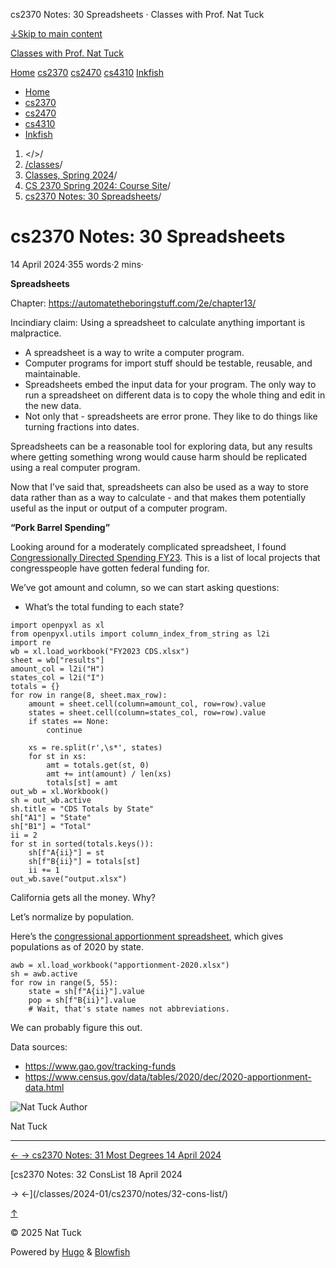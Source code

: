 




cs2370 Notes: 30 Spreadsheets · Classes with Prof. Nat Tuck






















[↓Skip to main content](#main-content)

[Classes with Prof. Nat Tuck](/)

[Home](/)
[cs2370](/classes/2025-01/cs2370/)
[cs2470](/classes/2025-01/cs2470/)
[cs4310](/classes/2025-01/cs4310/)
[Inkfish](https://inkfish.homework.quest/)









* [Home](/)
* [cs2370](/classes/2025-01/cs2370/)
* [cs2470](/classes/2025-01/cs2470/)
* [cs4310](/classes/2025-01/cs4310/)
* [Inkfish](https://inkfish.homework.quest/)





1. </>/
2. [/classes](/classes/)/
3. [Classes, Spring 2024](/classes/2024-01/)/
4. [CS 2370 Spring 2024: Course Site](/classes/2024-01/cs2370/)/
5. [cs2370 Notes: 30 Spreadsheets](/classes/2024-01/cs2370/notes/30-spreadsheets/)/

cs2370 Notes: 30 Spreadsheets
=============================

14 April 2024·355 words·2 mins·





**Spreadsheets**

Chapter: <https://automatetheboringstuff.com/2e/chapter13/>

Incindiary claim: Using a spreadsheet to calculate anything
important is malpractice.

* A spreadsheet is a way to write a computer program.
* Computer programs for import stuff should be testable,
  reusable, and maintainable.
* Spreadsheets embed the input data for your program. The only way
  to run a spreadsheet on different data is to copy the whole thing
  and edit in the new data.
* Not only that - spreadsheets are error prone. They like to do
  things like turning fractions into dates.

Spreadsheets can be a reasonable tool for exploring data, but any
results where getting something wrong would cause harm should be
replicated using a real computer program.

Now that I’ve said that, spreadsheets can also be used as a way to
store data rather than as a way to calculate - and that makes them
potentially useful as the input or output of a computer program.

**“Pork Barrel Spending”**

Looking around for a moderately complicated spreadsheet, I found
[Congressionally Directed Spending FY23](../code/spending/FY2023%20CDS.xlsx). This is a list of local projects
that congresspeople have gotten federal funding for.

We’ve got amount and column, so we can start asking questions:

* What’s the total funding to each state?

```
import openpyxl as xl
from openpyxl.utils import column_index_from_string as l2i
import re
wb = xl.load_workbook("FY2023 CDS.xlsx")
sheet = wb["results"]
amount_col = l2i("H")
states_col = l2i("I")
totals = {}
for row in range(8, sheet.max_row):
    amount = sheet.cell(column=amount_col, row=row).value
    states = sheet.cell(column=states_col, row=row).value
    if states == None:
        continue
    
    xs = re.split(r',\s*', states)
    for st in xs:
        amt = totals.get(st, 0)
        amt += int(amount) / len(xs)
        totals[st] = amt
out_wb = xl.Workbook()
sh = out_wb.active
sh.title = "CDS Totals by State"
sh["A1"] = "State"
sh["B1"] = "Total"
ii = 2
for st in sorted(totals.keys()):
    sh[f"A{ii}"] = st
    sh[f"B{ii}"] = totals[st]
    ii += 1
out_wb.save("output.xlsx")

```

California gets all the money. Why?

Let’s normalize by population.

Here’s the [congressional apportionment spreadsheet](../code/spending/apportionment-2020.xlsx), which gives populations as
of 2020 by state.

```
awb = xl.load_workbook("apportionment-2020.xlsx")
sh = awb.active
for row in range(5, 55):
    state = sh[f"A{ii}"].value
    pop = sh[f"B{ii}"].value
    # Wait, that's state names not abbreviations. 

```

We can probably figure this out.

Data sources:

* <https://www.gao.gov/tracking-funds>
* <https://www.census.gov/data/tables/2020/dec/2020-apportionment-data.html>

![Nat Tuck](/img/author_hu_995db18b97553af7.jpg)
Author

Nat Tuck











---


[←
→
cs2370 Notes: 31 Most Degrees
14 April 2024](/classes/2024-01/cs2370/notes/31-most-degrees/)

[cs2370 Notes: 32 ConsList
18 April 2024


→
←](/classes/2024-01/cs2370/notes/32-cons-list/)





[↑](#the-top "Scroll to top")

©
2025
Nat Tuck

Powered by [Hugo](https://gohugo.io/) & [Blowfish](https://blowfish.page/)













